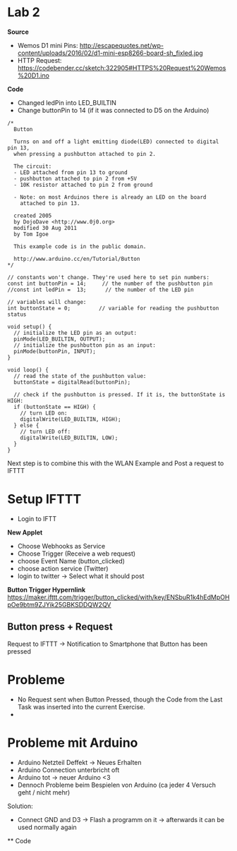 # Lab 2

__Source__
* Wemos D1 mini Pins: http://escapequotes.net/wp-content/uploads/2016/02/d1-mini-esp8266-board-sh_fixled.jpg
* HTTP Request: https://codebender.cc/sketch:322905#HTTPS%20Request%20Wemos%20D1.ino

__Code__

* Changed ledPin into LED_BUILTIN
* Change buttonPin to 14 (if it was connected to D5 on the Arduino)

```
/*
  Button

  Turns on and off a light emitting diode(LED) connected to digital pin 13,
  when pressing a pushbutton attached to pin 2.

  The circuit:
  - LED attached from pin 13 to ground
  - pushbutton attached to pin 2 from +5V
  - 10K resistor attached to pin 2 from ground

  - Note: on most Arduinos there is already an LED on the board
    attached to pin 13.

  created 2005
  by DojoDave <http://www.0j0.org>
  modified 30 Aug 2011
  by Tom Igoe

  This example code is in the public domain.

  http://www.arduino.cc/en/Tutorial/Button
*/

// constants won't change. They're used here to set pin numbers:
const int buttonPin = 14;     // the number of the pushbutton pin
//const int ledPin =  13;      // the number of the LED pin

// variables will change:
int buttonState = 0;         // variable for reading the pushbutton status

void setup() {
  // initialize the LED pin as an output:
  pinMode(LED_BUILTIN, OUTPUT);
  // initialize the pushbutton pin as an input:
  pinMode(buttonPin, INPUT);
}

void loop() {
  // read the state of the pushbutton value:
  buttonState = digitalRead(buttonPin);

  // check if the pushbutton is pressed. If it is, the buttonState is HIGH:
  if (buttonState == HIGH) {
    // turn LED on:
    digitalWrite(LED_BUILTIN, HIGH);
  } else {
    // turn LED off:
    digitalWrite(LED_BUILTIN, LOW);
  }
}
```

Next step is to combine this with the WLAN Example and Post a request to IFTTT

# Setup IFTTT
* Login to IFTT

__New Applet__
* Choose Webhooks as Service
* Choose Trigger (Receive a web request)
* choose Event Name (button_clicked)
* choose action service (Twitter)
* login to twitter -> Select what it should post

__Button Trigger Hypernlink__
https://maker.ifttt.com/trigger/button_clicked/with/key/ENSbuR1k4hEdMpOHpOe9btm9ZJYik25GBKSDDQW2QV

## Button press + Request
Request to IFTTT -> Notification to Smartphone that Button has been pressed 


# Probleme
* No Request sent when Button Pressed, though the Code from the Last Task was inserted into the current Exercise.
* 

# Probleme mit Arduino
* Arduino Netzteil Deffekt -> Neues Erhalten
* Arduino Connection unterbricht oft
* Arduino tot -> neuer Arduino <3
* Dennoch Probleme beim Bespielen von Arduino (ca jeder 4 Versuch geht / nicht mehr)

Solution:
* Connect GND and D3  -> Flash a programm on it -> afterwards it can be used normally again

** Code



